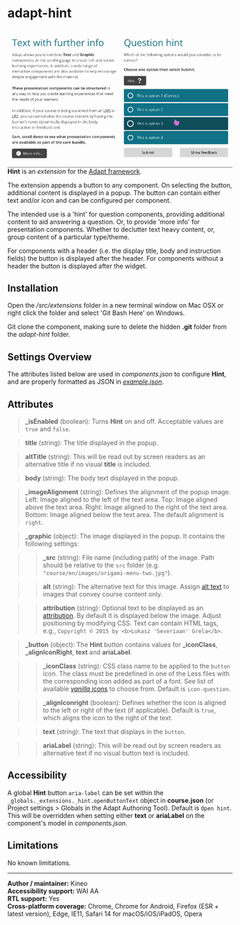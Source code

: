 # adapt-hint

<img src="demo.gif" alt="the hint extension in action" align="right">

**Hint** is an *extension* for the [Adapt framework](https://github.com/adaptlearning/adapt_framework).

The extension appends a button to any component. On selecting the button, additional content is displayed in a popup. The button can contain either text and/or icon and can be configured per component.

The intended use is a 'hint' for question components, providing additional content to aid answering a question. Or, to provide 'more info' for presentation components. Whether to declutter text heavy content, or, group content of a particular type/theme.

For components with a header (i.e. the display title, body and instruction fields) the button is displayed after the header. For components without a header the button is displayed after the widget.

## Installation

Open the */src/extensions* folder in a new terminal window on Mac OSX or right click the folder and select 'Git Bash Here' on Windows.

Git clone the component, making sure to delete the hidden **.git** folder from the *adapt-hint* folder.

## Settings Overview

The attributes listed below are used in *components.json* to configure **Hint**, and are properly formatted as JSON in [*example.json*](https://github.com/cgkineo/adapt-hint/blob/master/example.json).

## Attributes

>**\_isEnabled** (boolean): Turns **Hint** on and off. Acceptable values are `true` and `false`.

>**title** (string): The title displayed in the popup.

>**altTitle** (string): This will be read out by screen readers as an alternative title if no visual **title** is included.

>**body** (string): The body text displayed in the popup.

>**\_imageAlignment** (string):
Defines the alignment of the popup image. Left: Image aligned to the left of the text area. Top: Image aligned above the text area. Right: Image aligned to the right of the text area. Bottom: Image aligned below the text area. The default alignment is `right`.

>**\_graphic** (object):
The image displayed in the popup. It contains the following settings:

>>**\_src** (string):
File name (including path) of the image. Path should be relative to the `src` folder (e.g. `"course/en/images/origami-menu-two.jpg"`).

>>**alt** (string):
The alternative text for this image. Assign [alt text](https://github.com/adaptlearning/adapt_framework/wiki/Providing-good-alt-text) to images that convey course content only.

>>**attribution** (string):
Optional text to be displayed as an [attribution](https://wiki.creativecommons.org/Best_practices_for_attribution). By default it is displayed below the image. Adjust positioning by modifying CSS. Text can contain HTML tags, e.g., `Copyright © 2015 by <b>Lukasz 'Severiaan' Grela</b>`.

>**\_button** (object): The **Hint** button contains values for **\_iconClass**, **\_alignIconRight**, **text** and **ariaLabel**.

>>**\_iconClass** (string): CSS class name to be applied to the `button` icon. The class must be predefined in one of the Less files with the corresponding icon added as part of a font. See list of available [_vanilla_ icons](https://github.com/adaptlearning/adapt-contrib-vanilla/wiki/Icons) to choose from. Default is `icon-question`.

>>**\_alignIconright** (boolean): Defines whether the icon is aligned to the left or right of the text (if applicable). Default is `true`, which aligns the icon to the right of the text.

>>**text** (string): The text that displays in the `button`.

>>**ariaLabel** (string): This will be read out by screen readers as alternative text if no visual button text is included.

## Accessibility

A global **Hint** button `aria-label` can be set within the `_globals._extensions._hint.openButtonText` object in **course.json** (or Project settings > Globals in the Adapt Authoring Tool). Default is `Open hint`. This will be overridden when setting either **text** or **ariaLabel** on the component's model in *components.json*.

## Limitations

No known limitations.

----------------------------
**Author / maintainer:**  Kineo<br>
**Accessibility support:** WAI AA<br>
**RTL support:** Yes<br>
**Cross-platform coverage:** Chrome, Chrome for Android, Firefox (ESR + latest version), Edge, IE11, Safari 14 for macOS/iOS/iPadOS, Opera<br>
